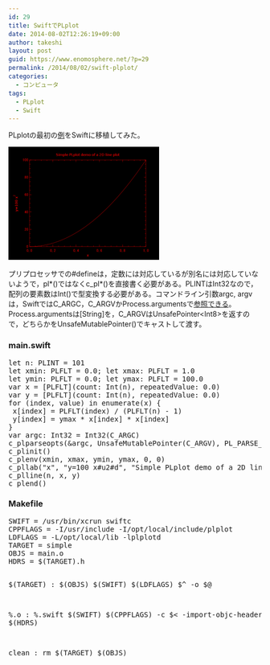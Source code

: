 ```yaml
---
id: 29
title: SwiftでPLplot
date: 2014-08-02T12:26:19+09:00
author: takeshi
layout: post
guid: https://www.enomosphere.net/?p=29
permalink: /2014/08/02/swift-plplot/
categories:
  - コンピュータ
tags:
  - PLplot
  - Swift
---
```

PLplotの最初の<a href="http://plplot.sourceforge.net/examples.php?demo=00">例</a>をSwiftに移植してみた。<!--more-->

<a href="/wp-content/uploads/2014/08/simple.png"><img class="alignnone size-medium wp-image-499" src="/wp-content/uploads/2014/08/simple-300x225.png" alt="simple" width="300" height="225" /></a>

プリプロセッサでの#defineは，定数には対応しているが別名には対応していないようで，pl*()ではなくc_pl*()を直接書く必要がある。PLINTはInt32なので，配列の要素数はInt()で型変換する必要がある。コマンドライン引数argc, argvは，SwiftではC_ARGC，C_ARGVかProcess.argumentsで<a href="http://stackoverflow.com/questions/24110731/how-to-i-access-argv-and-argc-in-swift">参照できる</a>。Process.argumentsは[String]を，C_ARGVはUnsafePointer&lt;Int8&gt;を返すので，どちらかをUnsafeMutablePointer()でキャストして渡す。
<h3>main.swift</h3>
<pre>let n: PLINT = 101
let xmin: PLFLT = 0.0; let xmax: PLFLT = 1.0
let ymin: PLFLT = 0.0; let ymax: PLFLT = 100.0
var x = [PLFLT](count: Int(n), repeatedValue: 0.0)
var y = [PLFLT](count: Int(n), repeatedValue: 0.0)
for (index, value) in enumerate(x) {
 x[index] = PLFLT(index) / (PLFLT(n) - 1)
 y[index] = ymax * x[index] * x[index]
}
var argc: Int32 = Int32(C_ARGC)
c_plparseopts(&amp;argc, UnsafeMutablePointer(C_ARGV), PL_PARSE_FULL)
c_plinit()
c_plenv(xmin, xmax, ymin, ymax, 0, 0)
c_pllab("x", "y=100 x#u2#d", "Simple PLplot demo of a 2D line plot")
c_plline(n, x, y)
c_plend()</pre>
<h3>Makefile</h3>
<pre>SWIFT = /usr/bin/xcrun swiftc
CPPFLAGS = -I/usr/include -I/opt/local/include/plplot
LDFLAGS = -L/opt/local/lib -lplplotd
TARGET = simple
OBJS = main.o
HDRS = $(TARGET).h

$(TARGET) : $(OBJS)
	$(SWIFT) $(LDFLAGS) $^ -o $@

%.o : %.swift
	$(SWIFT) $(CPPFLAGS) -c $&lt; -import-objc-header $(HDRS)

clean :
	rm $(TARGET) $(OBJS)
</pre>